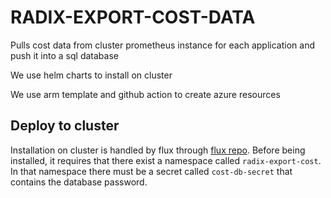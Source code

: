 # RADIX-EXPORT-COST-DATA

Pulls cost data from cluster prometheus instance for each application and push it into a sql database

We use helm charts to install on cluster

We use arm template and github action to create azure resources

## Deploy to cluster

Installation on cluster is handled by flux through [flux repo](https://github.com/equinor/radix-flux). Before being installed, it requires that there exist a namespace called `radix-export-cost`. In that namespace there must be a secret called `cost-db-secret` that contains the database password. 
